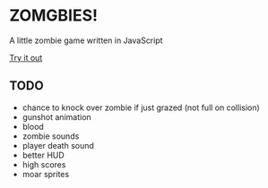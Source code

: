 # ZOMGBIES!

A little zombie game written in JavaScript

[Try it out](http://jenseng.github.io/zomgbies)

## TODO

* chance to knock over zombie if just grazed (not full on collision)
* gunshot animation
* blood
* zombie sounds
* player death sound
* better HUD
* high scores
* moar sprites
